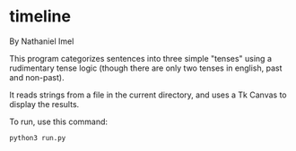 # timeline

By Nathaniel Imel


This program categorizes sentences into three simple "tenses" using
a rudimentary tense logic (though there are only two tenses in english,
past and non-past).

It reads strings from a file in the current directory, and uses
a Tk Canvas to display the results.

To run, use this command:

    python3 run.py


